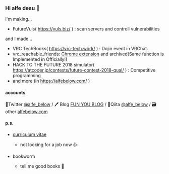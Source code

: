 ### Hi alfe desu 👋

I'm making...
- FutureVuls( https://vuls.biz/ ) : scan servers and controll vulnerabilities

and I made...
- VRC TechBooks( https://vrc-tech.work/ ) : Dojin event in VRChat.
- vrc_reachable_friends: [Chrome extension](https://chrome.google.com/webstore/detail/reachable-friends-in-vrch/hebnhlhdlkmginlcgeflnfaihgeflipb) and archived(Same function is Implemented in Officially!)
- HACK TO THE FUTURE 2018 simulator( https://atcoder.jp/contests/future-contest-2018-qual/ ) : Competitive programming
- and more (in https://alfebelow.com/ )

#### accounts

🐋Twitter [@alfe_below](https://twitter.com/alfe_below) / 🖊 Blog [FUN YOU BLOG](http://blog.alfebelow.com/) / 🔧Qiita [@alfe_below](https://qiita.com/alfe_below) / 🗃other [alfebelow.com](https://alfebelow.com/)

#### p.s.

- [curriculum vitae](https://github.com/alfe/Curriculum-Vitae)
  - not looking for a job now :+1:

- bookworm
  - tell me good books :book:



<!--
**alfe/alfe** is a ✨ _special_ ✨ repository because its `README.md` (this file) appears on your GitHub profile.

Here are some ideas to get you started:

- 🔭 I’m currently working on ...
- 🌱 I’m currently learning ...
- 👯 I’m looking to collaborate on ...
- 🤔 I’m looking for help with ...
- 💬 Ask me about ...
- 📫 How to reach me: ...
- 😄 Pronouns: ...
- ⚡ Fun fact: ...
-->
